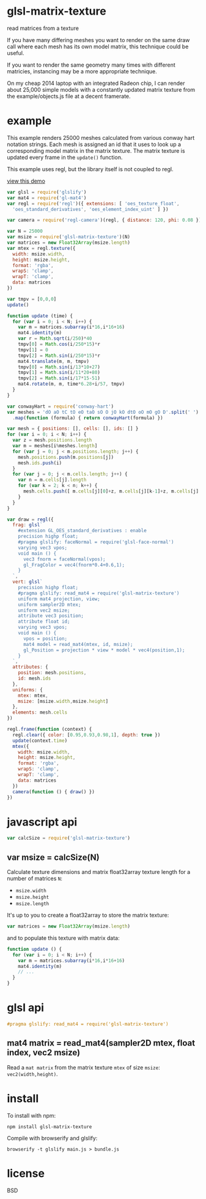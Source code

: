 # glsl-matrix-texture

read matrices from a texture

If you have many differing meshes you want to render on the same draw call where
each mesh has its own model matrix, this technique could be useful.

If you want to render the same geometry many times with different matricies,
instancing may be a more appropriate technique.

On my cheap 2014 laptop with an integrated Radeon chip, I can render about
25,000 simple models with a constantly updated matrix texture from the
example/objects.js file at a decent framerate.

# example

This example renders 25000 meshes calculated from various conway hart notation
strings. Each mesh is assigned an id that it uses to look up a corresponding
model matrix in the matrix texture. The matrix texture is updated every frame in
the `update()` function.

This example uses regl, but the library itself is not coupled to regl.

[view this demo](https://substack.neocities.org/glsl-matrix-texture.html)

``` js
var glsl = require('glslify')
var mat4 = require('gl-mat4')
var regl = require('regl')({ extensions: [ 'oes_texture_float',
  'oes_standard_derivatives', 'oes_element_index_uint' ] })

var camera = require('regl-camera')(regl, { distance: 120, phi: 0.08 })

var N = 25000
var msize = require('glsl-matrix-texture')(N)
var matrices = new Float32Array(msize.length)
var mtex = regl.texture({
  width: msize.width,
  height: msize.height,
  format: 'rgba',
  wrapS: 'clamp',
  wrapT: 'clamp',
  data: matrices
})

var tmpv = [0,0,0]
update()

function update (time) {
  for (var i = 0; i < N; i++) {
    var m = matrices.subarray(i*16,i*16+16)
    mat4.identity(m)
    var r = Math.sqrt(i/250)*40
    tmpv[0] = Math.cos(i/250*15)*r
    tmpv[1] = 0
    tmpv[2] = Math.sin(i/250*15)*r
    mat4.translate(m, m, tmpv)
    tmpv[0] = Math.sin(i/13*10+27)
    tmpv[1] = Math.sin(i/11*20+80)
    tmpv[2] = Math.sin(i/17*15-51)
    mat4.rotate(m, m, time*6.28+i/57, tmpv)
  }
}

var conwayHart = require('conway-hart')
var meshes = 'dO aO tC tO eO taO sO O jO kO dtO oO mO gO D'.split(' ')
  .map(function (formula) { return conwayHart(formula) })

var mesh = { positions: [], cells: [], ids: [] }
for (var i = 0; i < N; i++) {
  var z = mesh.positions.length
  var m = meshes[i%meshes.length]
  for (var j = 0; j < m.positions.length; j++) {
    mesh.positions.push(m.positions[j])
    mesh.ids.push(i)
  }
  for (var j = 0; j < m.cells.length; j++) {
    var n = m.cells[j].length
    for (var k = 2; k < n; k++) {
      mesh.cells.push([ m.cells[j][0]+z, m.cells[j][k-1]+z, m.cells[j][k-0]+z ])
    }
  }
}

var draw = regl({
  frag: glsl`
    #extension GL_OES_standard_derivatives : enable
    precision highp float;
    #pragma glslify: faceNormal = require('glsl-face-normal')
    varying vec3 vpos;
    void main () {
      vec3 fnorm = faceNormal(vpos);
      gl_FragColor = vec4(fnorm*0.4+0.6,1);
    }
  `,
  vert: glsl`
    precision highp float;
    #pragma glslify: read_mat4 = require('glsl-matrix-texture')
    uniform mat4 projection, view;
    uniform sampler2D mtex;
    uniform vec2 msize;
    attribute vec3 position;
    attribute float id;
    varying vec3 vpos;
    void main () {
      vpos = position;
      mat4 model = read_mat4(mtex, id, msize);
      gl_Position = projection * view * model * vec4(position,1);
    }
  `,
  attributes: {
    position: mesh.positions,
    id: mesh.ids
  },
  uniforms: {
    mtex: mtex,
    msize: [msize.width,msize.height]
  },
  elements: mesh.cells
})

regl.frame(function (context) {
  regl.clear({ color: [0.95,0.93,0.98,1], depth: true })
  update(context.time)
  mtex({
    width: msize.width,
    height: msize.height,
    format: 'rgba',
    wrapS: 'clamp',
    wrapT: 'clamp',
    data: matrices
  })
  camera(function () { draw() })
})
```

# javascript api

``` js
var calcSize = require('glsl-matrix-texture')
```

## var msize = calcSize(N)

Calculate texture dimensions and matrix float32array texture length for a number
of matrices `N`:

* `msize.width`
* `msize.height`
* `msize.length`

It's up to you to create a float32array to store the matrix texture:

``` js
var matrices = new Float32Array(msize.length)
```

and to populate this texture with matrix data:

``` js
function update () {
  for (var i = 0; i < N; i++) {
    var m = matrices.subarray(i*16,i*16+16)
    mat4.identity(m)
    // ...
  }
}
```

# glsl api

``` glsl
#pragma glslify: read_mat4 = require('glsl-matrix-texture')
```

## mat4 matrix = read\_mat4(sampler2D mtex, float index, vec2 msize)

Read a `mat matrix` from the matrix texture `mtex` of size `msize`:
`vec2(width,height)`.

# install

To install with npm:

```
npm install glsl-matrix-texture
```

Compile with browserify and glslify:

```
browserify -t glslify main.js > bundle.js
```

# license

BSD
